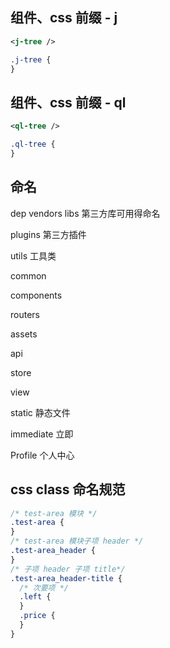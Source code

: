 ## 组件、css 前缀 - j

```xml
<j-tree />
```

```css
.j-tree {
}
```

## 组件、css 前缀 - ql

```xml
<ql-tree />
```

```css
.ql-tree {
}
```

## 命名

dep vendors libs 第三方库可用得命名

plugins 第三方插件

utils 工具类

common

components

routers

assets

api

store

view

static 静态文件

immediate 立即

Profile 个人中心

## css class 命名规范

```css
/* test-area 模块 */
.test-area {
}
/* test-area 模块子项 header */
.test-area_header {
}
/* 子项 header 子项 title*/
.test-area_header-title {
  /* 次要项 */
  .left {
  }
  .price {
  }
}
```
